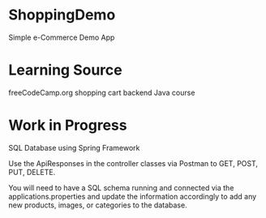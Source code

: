 # ShoppingDemo
 Simple e-Commerce Demo App 
# Learning Source
 freeCodeCamp.org shopping cart backend Java course
# Work in Progress
SQL Database using Spring Framework

Use the ApiResponses in the controller classes via Postman to GET, POST, PUT, DELETE. 

You will need to have a SQL schema running and connected via the applications.properties and update the information accordingly to add any new products, images, or categories to the database. 
